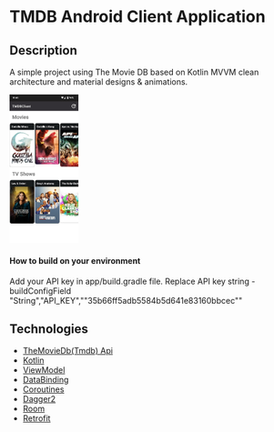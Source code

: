 # TMDB Android Client Application
## Description
A simple project using The Movie DB based on Kotlin MVVM clean architecture and material designs & animations.
<p>
<img src="screenshots/1.jpeg" width="24%" height="40%"/>
</p>

#### How to build on your environment
Add your API key in app/build.gradle file.
Replace API key string - buildConfigField "String","API_KEY","\"35b66ff5adb5584b5d641e83160bbcec\""

## Technologies

- [TheMovieDb(Tmdb) Api](https://developers.themoviedb.org/3)
- [Kotlin](https://kotlinlang.org)
- [ViewModel](https://developer.android.com/topic/libraries/architecture/viewmodel)
- [DataBinding](https://developer.android.com/topic/libraries/data-binding)
- [Coroutines](https://github.com/Kotlin/kotlinx.coroutines)
- [Dagger2](https://dagger.dev)
- [Room](https://developer.android.com/jetpack/androidx/releases/room)
- [Retrofit](https://square.github.io/retrofit/)
